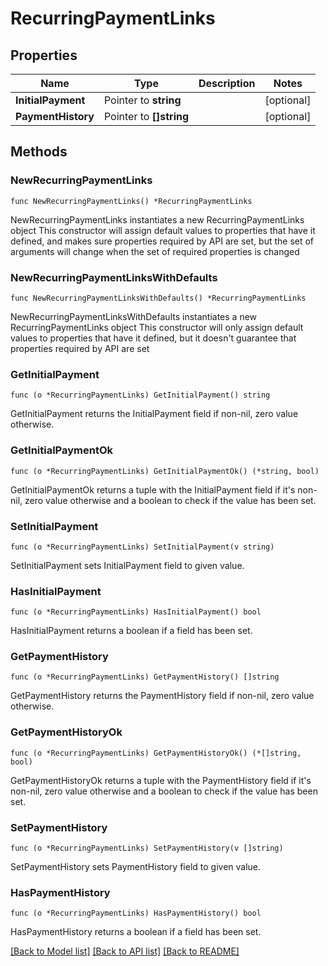# RecurringPaymentLinks

## Properties

Name | Type | Description | Notes
------------ | ------------- | ------------- | -------------
**InitialPayment** | Pointer to **string** |  | [optional] 
**PaymentHistory** | Pointer to **[]string** |  | [optional] 

## Methods

### NewRecurringPaymentLinks

`func NewRecurringPaymentLinks() *RecurringPaymentLinks`

NewRecurringPaymentLinks instantiates a new RecurringPaymentLinks object
This constructor will assign default values to properties that have it defined,
and makes sure properties required by API are set, but the set of arguments
will change when the set of required properties is changed

### NewRecurringPaymentLinksWithDefaults

`func NewRecurringPaymentLinksWithDefaults() *RecurringPaymentLinks`

NewRecurringPaymentLinksWithDefaults instantiates a new RecurringPaymentLinks object
This constructor will only assign default values to properties that have it defined,
but it doesn't guarantee that properties required by API are set

### GetInitialPayment

`func (o *RecurringPaymentLinks) GetInitialPayment() string`

GetInitialPayment returns the InitialPayment field if non-nil, zero value otherwise.

### GetInitialPaymentOk

`func (o *RecurringPaymentLinks) GetInitialPaymentOk() (*string, bool)`

GetInitialPaymentOk returns a tuple with the InitialPayment field if it's non-nil, zero value otherwise
and a boolean to check if the value has been set.

### SetInitialPayment

`func (o *RecurringPaymentLinks) SetInitialPayment(v string)`

SetInitialPayment sets InitialPayment field to given value.

### HasInitialPayment

`func (o *RecurringPaymentLinks) HasInitialPayment() bool`

HasInitialPayment returns a boolean if a field has been set.

### GetPaymentHistory

`func (o *RecurringPaymentLinks) GetPaymentHistory() []string`

GetPaymentHistory returns the PaymentHistory field if non-nil, zero value otherwise.

### GetPaymentHistoryOk

`func (o *RecurringPaymentLinks) GetPaymentHistoryOk() (*[]string, bool)`

GetPaymentHistoryOk returns a tuple with the PaymentHistory field if it's non-nil, zero value otherwise
and a boolean to check if the value has been set.

### SetPaymentHistory

`func (o *RecurringPaymentLinks) SetPaymentHistory(v []string)`

SetPaymentHistory sets PaymentHistory field to given value.

### HasPaymentHistory

`func (o *RecurringPaymentLinks) HasPaymentHistory() bool`

HasPaymentHistory returns a boolean if a field has been set.


[[Back to Model list]](../README.md#documentation-for-models) [[Back to API list]](../README.md#documentation-for-api-endpoints) [[Back to README]](../README.md)


